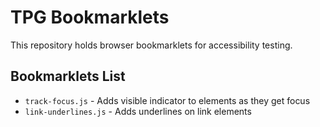 # TPG Bookmarklets

This repository holds browser bookmarklets for accessibility testing.

## Bookmarklets List

* `track-focus.js` - Adds visible indicator to elements as they get focus
* `link-underlines.js` - Adds underlines on link elements
